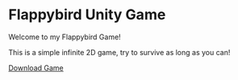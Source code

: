 # Flappybird Unity Game

Welcome to my Flappybird Game!

This is a simple infinite 2D game, try to survive as long as you can!

[Download Game](https://github.com/lucas-renaudie-dev/Flappybird/releases/download/v1.0/Flappybird.zip)
